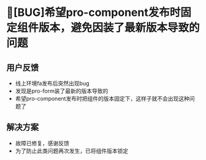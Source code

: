 # 🐛[BUG]希望pro-component发布时固定组件版本，避免因装了最新版本导致的问题

## 用户反馈

- 线上环境fa发布后突然出现bug
- 发现是pro-form装了最新的版本导致的
- 希望pro-component发布时把组件的版本固定下，这样子就不会出现这种问题了

## 解决方案

- 故障已修复，感谢反馈
- 为了防止此类问题再次发生，已将组件版本锁定
